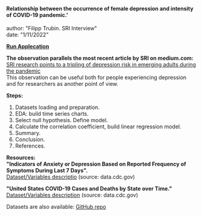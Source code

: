 #### Relationship between the occurrence of female depression and intensity of COVID-19 pandemic.'   
author: "Filipp Trubin. SRI Interview"   
date: "1/11/2022"   

**[Run Applecation](https://55filipp.shinyapps.io/SRI_interview/)**



**The observation parallels the most recent article by SRI on medium.com:**      
[SRI research points to a tripling of depression risk in emerging adults during the pandemic](https://medium.com/dish/sri-research-points-to-a-tripling-of-depression-risk-in-emerging-adults-during-the-pandemic-c39819c00946)   
This observation can be useful both for people experiencing depression and for researchers as another point of view. 

**Steps:**  
1. Datasets loading and preparation.     
2. EDA: build time series charts.   
3. Select null hypothesis. Define model.   
4. Calculate the correlation coefficient, build linear regression model.   
5. Summary.   
6. Conclusion.   
7. References.   


**Resources:**   
**"Indicators of Anxiety or Depression Based on Reported Frequency of Symptoms During Last 7 Days".**    
[Dataset/Variables descriptio](https://data.cdc.gov/NCHS/Indicators-of-Anxiety-or-Depression-Based-on-Repor/8pt5-q6wp) (source: data.cdc.gov)

**"United States COVID-19 Cases and Deaths by State over Time."**       
[Dataset/Variables description](https://data.cdc.gov/Case-Surveillance/United-States-COVID-19-Cases-and-Deaths-by-State-o/9mfq-cb36) (source: data.cdc.gov)   

Datasets are also available: [GitHub repo](https://github.com/5filipp/SRI_interview/tree/main/Data)



